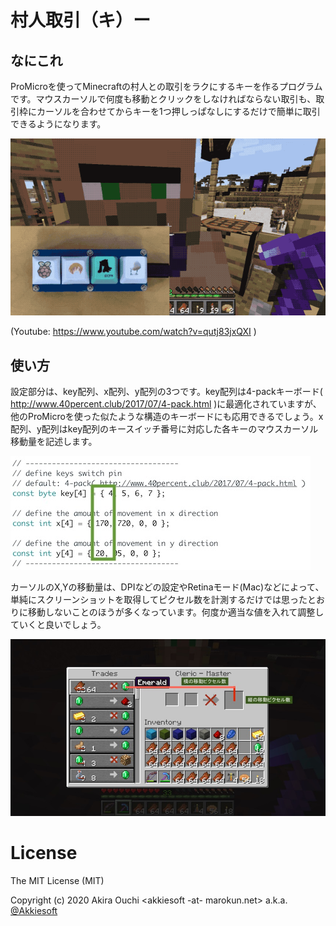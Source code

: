 # 村人取引（キ）ー

## なにこれ

ProMicroを使ってMinecraftの村人との取引をラクにするキーを作るプログラムです。マウスカーソルで何度も移動とクリックをしなければならない取引も、取引枠にカーソルを合わせてからキーを1つ押しっぱなしにするだけで簡単に取引できるようになります。

![動作の様子](https://github.com/Akkiesoft/mc-villager-trading-key/blob/image/demo.gif)

(Youtube: https://www.youtube.com/watch?v=qutj83jxQXI )

## 使い方

設定部分は、key配列、x配列、y配列の3つです。key配列は4-packキーボード( http://www.40percent.club/2017/07/4-pack.html )に最適化されていますが、他のProMicroを使った似たような構造のキーボードにも応用できるでしょう。x配列、y配列はkey配列のキースイッチ番号に対応した各キーのマウスカーソル移動量を記述します。

![1キーあたりの設定](https://github.com/Akkiesoft/mc-villager-trading-key/blob/image/array.jpg)

カーソルのX,Yの移動量は、DPIなどの設定やRetinaモード(Mac)などによって、単純にスクリーンショットを取得してピクセル数を計測するだけでは思ったとおりに移動しないことのほうが多くなっています。何度か適当な値を入れて調整していくと良いでしょう。

![移動量の設定](https://github.com/Akkiesoft/mc-villager-trading-key/blob/image/measure.jpg)

# License

The MIT License (MIT)

Copyright (c) 2020 Akira Ouchi <akkiesoft -at- marokun.net> a.k.a. [@Akkiesoft](https://social.mikutter.hachune.net/@akkiesoft)
